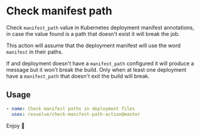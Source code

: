 # Check manifest path

Check `manifest_path` value in Kubernetes deployment manifest annotations, in case the value found is a path that doesn't exist it will break the job.

This action will assume that the deployment manifest will use the word `manifest` in their paths.

If and deployment doesn't have a `manifest_path` configured it will produce a message but it won't break the build. Only when at least one deployment have a `manifest_path` that doesn't exit the build will break.

## Usage

```yaml
- name: Check manifest paths in deployment files
  uses: resuelve/check-manifest-path-action@master
```

Enjoy 🎉

